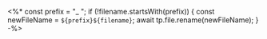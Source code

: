 <%*
    const prefix = "_ ";
    if (!filename.startsWith(prefix)) {
        const newFileName = `${prefix}${filename}`;
        await tp.file.rename(newFileName);
    }
-%>